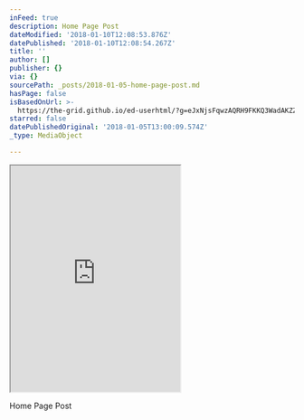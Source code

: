 ```yaml
---
inFeed: true
description: Home Page Post
dateModified: '2018-01-10T12:08:53.876Z'
datePublished: '2018-01-10T12:08:54.267Z'
title: ''
author: []
publisher: {}
via: {}
sourcePath: _posts/2018-01-05-home-page-post.md
hasPage: false
isBasedOnUrl: >-
  https://the-grid.github.io/ed-userhtml/?g=eJxNjsFqwzAQRH9FKKQ3WadAKZZzyh_kHrbyynJxJKMdR_Tvq5BgetnDLPPm9aRi4eB0BFb5shZ1Brh0Pt_tnMAJLWLG-XsDcrpFkgiaHI2P9tsKf7T6TYp3qO0eTxeEqpVfSMTpN828W-YF0WokkJGYq_F5S3A60CKsh-tzSh12eG9p6MWXeYUi-U1ePZd22XUhhFzu3X_rOo8TQ7ofaRqRinDjbwjmUw-9fcGGP94sWyU
starred: false
datePublishedOriginal: '2018-01-05T13:00:09.574Z'
_type: MediaObject

---
```

<iframe src="https://the-grid.github.io/ed-userhtml/?g=eJyFkMFuwjAQRH_FWqnHxIRiQVEcfqInLmgdG8eQEMu7aYGvx21aqeqh3eNqd-bN1NSmEFkEqwEpFm4wzhbzEoRFxuIeLtZdNVSLzwHBt-g0sLuyPOEbfh-3HSZyrGHiY7EBQanV0DFH2kpJEdO5RDsaV7bjICN6N5uVJ4KmlrNKU6NoeyT6SdOHyxlEl9zxbz25Wu5f_XKRKn9f7WUGxeQ_gA6mxyzR1GHw_2P9kvmCjH5nJmKXdKUqpTbqZV2p5zUI7LMDj1MKFIYxx-Zbn-t5D5a7be7sCYQZk82PkLuTOSo2Dz-MfHg" height="400" style=""></iframe>

Home Page Post